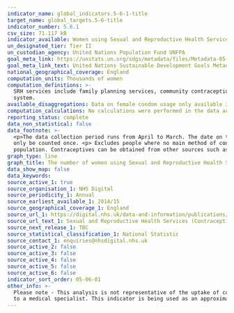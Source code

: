 ```yaml
---
indicator_name: global_indicators.5-6-1-title
target_name: global_targets.5-6-title
indicator_number: 5.6.1
csv_size: 71.117 kB
indicator_available: Women using Sexual and Reproductive Health Services, by main method of contraception and age
un_designated_tier: Tier II
un_custodian_agency: United Nations Population Fund UNFPA
goal_meta_link: https://unstats.un.org/sdgs/metadata/files/Metadata-05-06-01.pdf
goal_meta_link_text: United Nations Sustainable Development Goals Metadata (PDF 357 KB)
national_geographical_coverage: England
computation_units: Thousands of women
computation_definitions: >-
  SRH services include family planning services, community contraception clinics, integrated GUM and SRH services and young people’s services e.g. Brook advisory centres. LARC refers to long acting reversible contraceptives.  IUD refers to intrauterine device.  IUS refers to intrauterine
  system.
available_disaggregations: Data on female condom usage only available 2014/15 through 2017/18
computation_calculations: No calculations were performed in the data acquisition of this indicator.
reporting_status: complete
data_non_statistical: false
data_footnote: >-
  <p>The data collection period runs from April to March. The date on the X axis is the start of this period. <p> Other methods include the cap, diaphragm, spermicides (but only when used on their own) and vaginal ring. <p> A person contacting a service multiple times during the year will
  only be counted once. <p> Excludes people where no main method of contraception was recorded during the year. <p> All ages total includes records where the age was not recorded. <p> This analysis is not necessarily representative of the uptake of contraception methods across the whole
  population. Contraceptives can be obtained from other sources such as GPs or direct from pharmacies, whilst non-prescription items like condoms can be obtained easily without a visit to a medical specialist.
graph_type: line
graph_title: The number of women using Sexual and Reproductive Health Services
data_show_map: false
data_keywords:
source_active_1: true
source_organisation_1: NHS Digital
source_periodicity_1: Annual
source_earliest_available_1: 2014/15
source_geographical_coverage_1: England
source_url_1: https://digital.nhs.uk/data-and-information/publications/statistical/sexual-and-reproductive-health-services
source_url_text_1: Sexual and Reproductive Health Services (Contraception)
source_next_release_1: TBC
source_statistical_classification_1: National Statistic
source_contact_1: enquiries@nhsdigital.nhs.uk
source_active_2: false
source_active_3: false
source_active_4: false
source_active_5: false
source_active_6: false
indicator_sort_order: 05-06-01
other_info: >-
  Please note - This analysis is not representative of the uptake of contraception methods across the whole population. Contraceptives can be obtained from other sources such as GPs or direct from pharmacies, whilst non-prescription items like condoms can be obtained easily without a visit
  to a medical specialist. This indicator is being used as an approximation of the UN SDG Indicator. Where possible, we will work to identify or develop UK data to meet the global indicator specification. This indicator has not been identified in collaboration with topic experts.
---
```

